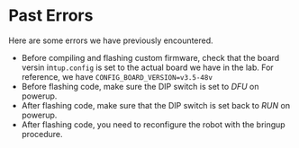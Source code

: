 # Past Errors

Here are some errors we have previously encountered.

* Before compiling and flashing custom firmware, check that the board versin in`tup.config` is set to the actual board we have in the lab. For reference, we have `CONFIG_BOARD_VERSION=v3.5-48v`
* Before flashing code, make sure the DIP switch is set to *DFU* on powerup.
* After flashing code, make sure that the DIP switch is set back to *RUN* on powerup.
* After flashing code, you need to reconfigure the robot with the bringup procedure.
